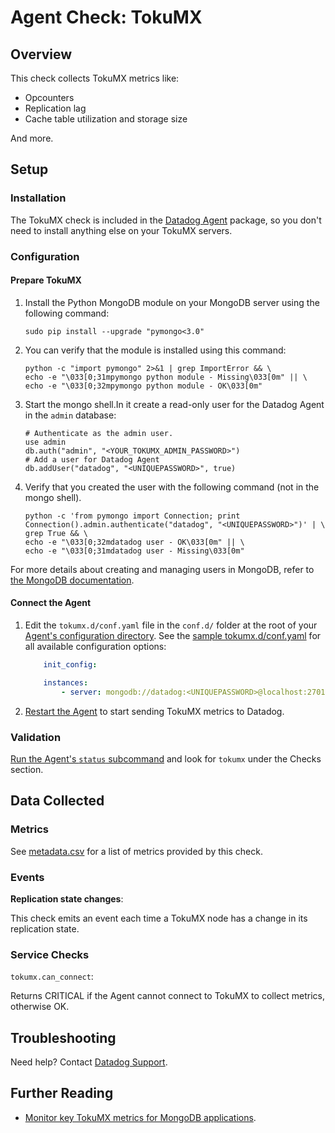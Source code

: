 # Agent Check: TokuMX

## Overview

This check collects TokuMX metrics like:

* Opcounters
* Replication lag
* Cache table utilization and storage size

And more.

## Setup
### Installation

The TokuMX check is included in the [Datadog Agent][1] package, so you don't need to install anything else on your TokuMX servers.

### Configuration
#### Prepare TokuMX

1.  Install the Python MongoDB module on your MongoDB server using the following command:

        sudo pip install --upgrade "pymongo<3.0"


2.  You can verify that the module is installed using this command:

        python -c "import pymongo" 2>&1 | grep ImportError && \
        echo -e "\033[0;31mpymongo python module - Missing\033[0m" || \
        echo -e "\033[0;32mpymongo python module - OK\033[0m"


3.  Start the mongo shell.In it create a read-only user for the Datadog Agent in the `admin` database:

        # Authenticate as the admin user.
        use admin
        db.auth("admin", "<YOUR_TOKUMX_ADMIN_PASSWORD>")
        # Add a user for Datadog Agent
        db.addUser("datadog", "<UNIQUEPASSWORD>", true)


4.  Verify that you created the user with the following command (not in the mongo shell).

        python -c 'from pymongo import Connection; print Connection().admin.authenticate("datadog", "<UNIQUEPASSWORD>")' | \
        grep True && \
        echo -e "\033[0;32mdatadog user - OK\033[0m" || \
        echo -e "\033[0;31mdatadog user - Missing\033[0m"

For more details about creating and managing users in MongoDB, refer to [the MongoDB documentation][2].

#### Connect the Agent

1. Edit the `tokumx.d/conf.yaml` file in the `conf.d/` folder at the root of your [Agent's configuration directory][3].
    See the [sample tokumx.d/conf.yaml][4] for all available configuration options:

    ```yaml
        init_config:

        instances:
            - server: mongodb://datadog:<UNIQUEPASSWORD>@localhost:27017
    ```

2. [Restart the Agent][5] to start sending TokuMX metrics to Datadog.

### Validation

[Run the Agent's `status` subcommand][6] and look for `tokumx` under the Checks section.

## Data Collected
### Metrics
See [metadata.csv][7] for a list of metrics provided by this check.

### Events
**Replication state changes**:

This check emits an event each time a TokuMX node has a change in its replication state.

### Service Checks

`tokumx.can_connect`:

Returns CRITICAL if the Agent cannot connect to TokuMX to collect metrics, otherwise OK.

## Troubleshooting
Need help? Contact [Datadog Support][8].

## Further Reading

* [Monitor key TokuMX metrics for MongoDB applications][9].


[1]: https://app.datadoghq.com/account/settings#agent
[2]: https://www.mongodb.org/display/DOCS/Security+and+Authentication
[3]: https://docs.datadoghq.com/agent/faq/agent-configuration-files/#agent-configuration-directory
[4]: https://github.com/DataDog/integrations-core/blob/master/tokumx/datadog_checks/tokumx/data/conf.yaml.example
[5]: https://docs.datadoghq.com/agent/faq/agent-commands/#start-stop-restart-the-agent
[6]: https://docs.datadoghq.com/agent/faq/agent-commands/#agent-status-and-information
[7]: https://github.com/DataDog/integrations-core/blob/master/tokumx/metadata.csv
[8]: https://docs.datadoghq.com/help
[9]: https://www.datadoghq.com/blog/monitor-key-tokumx-metrics-mongodb-applications

